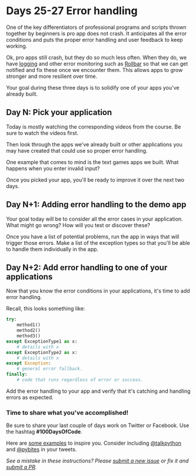 # Days 25-27 Error handling

One of the key differentiators of professional programs and scripts thrown together by beginners is pro app does not crash. It anticipates all the error conditions and puts the proper error handling and user feedback to keep working. 

Ok, pro apps still crash, but they do so much less often. When they do, we have [logging](https://logbook.readthedocs.io) and other error monitoring such as [Rollbar](https://rollbar.com/?dr) so that we can get notified and fix these once we encounter them. This allows apps to grow stronger and more resilient over time.

Your goal during these three days is to solidify one of your apps you've already built.

## Day N: Pick your application

Today is mostly watching the corresponding videos from the course. Be sure to watch the videos first. 

Then look through the apps we've already built or other applications you may have created that could use so proper error handling. 

One example that comes to mind is the text games apps we built. What happens when you enter invalid input?

Once you picked your app, you'll be ready to improve it over the next two days. 

## Day N+1: Adding error handling to the demo app

Your goal today will be to consider all the error cases in your application. What might go wrong? How will you test or discover these?

Once you have a list of potential problems, run the app in ways that will trigger those errors. Make a list of the exception types so that you'll be able to handle them individually in the app.

## Day N+2: Add error handling to one of your applications

Now that you know the error conditions in your applications, it's time to add error handling.

Recall, this looks something like:

```python
try:
    method1()
    method2()
    method3()
except ExceptionType1 as x:
    # details with x
except ExceptionType2 as x:
    # details with x
except Exception:
    # general error fallback.
finally:
    # code that runs regardless of error or success.
```

Add the error handling to your app and verify that it's catching and handling errors as expected.

### Time to share what you've accomplished!

Be sure to share your last couple of days work on Twitter or Facebook. Use the hashtag **#100DaysOfCode**. 

Here are [some examples](https://twitter.com/search?q=%23100DaysOfCode) to inspire you. Consider including [@talkpython](https://twitter.com/talkpython) and [@pybites](https://twitter.com/pybites) in your tweets.

*See a mistake in these instructions? Please [submit a new issue](https://github.com/talkpython/100daysofcode-with-python-course/issues) or fix it and [submit a PR](https://github.com/talkpython/100daysofcode-with-python-course/pulls).*
